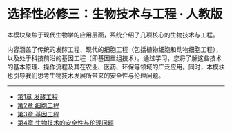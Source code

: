 # 选择性必修三：生物技术与工程 · 人教版

本模块聚焦于现代生物学的应用层面，系统介绍了几项核心的生物技术与工程。

内容涵盖了传统的发酵工程、现代的细胞工程（包括植物细胞和动物细胞工程），以及处于科技前沿的基因工程（即基因重组技术）。通过学习，您将了解这些技术的基本原理、操作流程及其在农业、医药、环保等领域的广泛应用。同时，本模块也引导我们思考生物技术发展所带来的安全性与伦理问题。

---

*   [第1章 发酵工程](./ch1-fermentation-engineering.md)
*   [第2章 细胞工程](./ch2-cell-engineering.md)
*   [第3章 基因工程](./ch3-gene-engineering.md)
*   [第4章 生物技术的安全性与伦理问题](./ch4-biotechnology-safety-and-ethics.md)